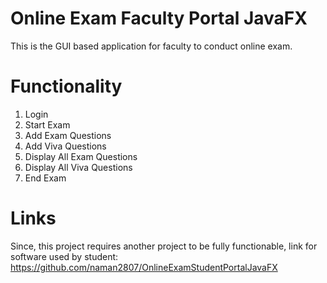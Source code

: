 # Online Exam Faculty Portal JavaFX
This is the GUI based application for faculty to conduct online exam.
# Functionality
1. Login
2. Start Exam
3. Add Exam Questions
4. Add Viva Questions
5. Display All Exam Questions
6. Display All Viva Questions
7. End Exam
# Links
Since, this project requires another project to be fully functionable, link for software used by student:
https://github.com/naman2807/OnlineExamStudentPortalJavaFX

